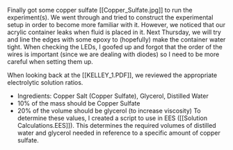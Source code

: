 Finally got some copper sulfate [[Copper_Sulfate.jpg]] to run the experiment(s). We went through and tried to construct the experimental setup in order to become more familiar with it. However, we noticed that our acrylic container leaks when fluid is placed in it. Next Thursday, we will try and line the edges with some epoxy to (hopefully) make the container water tight. When checking the LEDs, I goofed up and forgot that the order of the wires is important (since we are dealing with diodes) so I need to be more careful when setting them up.

When looking back at the [[KELLEY_1.PDF]], we reviewed the appropriate electrolytic solution ratios.
- Ingredients: Copper Salt (Copper Sulfate), Glycerol, Distilled Water
- 10% of the mass should be Copper Sulfate
- 20% of the volume should be glycerol (to increase viscosity)
To determine these values, I created a script to use in EES ([[Solution Calculations.EES]]). This determines the required volumes of distilled water and glycerol needed in reference to a specific amount of copper sulfate.  